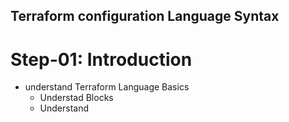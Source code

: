 ## Terraform configuration Language Syntax

# Step-01: Introduction
- understand Terraform Language Basics
    - Understad Blocks
    - Understand